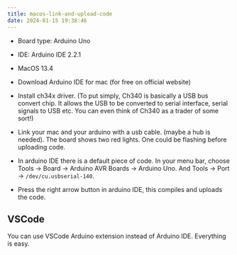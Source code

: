 ```yaml
---
title: macos-link-and-upload-code
date: 2024-01-15 19:38:46
---
```

* Board type: Arduino Uno
* IDE: Arduino IDE 2.2.1
* MacOS 13.4

* Download Arduino IDE for mac (for free on official website)
* Install ch34x driver. (To put simply, Ch340 is basically a USB bus convert chip. It allows the USB to be converted to serial interface, serial signals to USB etc. You can even think of Ch340 as a trader of some sort!)
* Link your mac and your arduino with a usb cable. (maybe a hub is needed). The board shows two red lights. One could be flashing before uploading code.
* In arduino IDE there is a default piece of code. In your menu bar, choose Tools -> Board -> Arduino AVR Boards -> Arduino Uno. And Tools -> Port -> `/dev/cu.usbserial-140`.
* Press the right arrow button in arduino IDE, this compiles and uploads the code.

## VSCode

You can use VSCode Arduino extension instead of Arduino IDE. Everything is easy.

